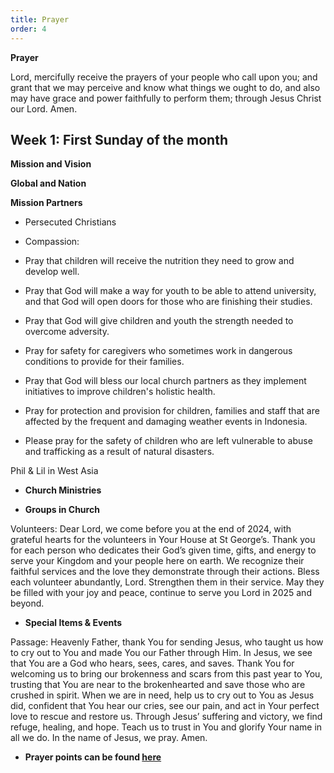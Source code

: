 ```yaml
---
title: Prayer
order: 4
---
```

**Prayer**

Lord, mercifully receive the prayers of your people who call upon you; and grant that we may perceive and know what things we ought to do, and also may have grace and power faithfully to perform them; through Jesus Christ our Lord. Amen.

## Week 1: First Sunday of the month

**Mission and Vision**

**Global and Nation**

**Mission Partners**

- Persecuted Christians  

- Compassion:  
- Pray that children will receive the nutrition they need to grow and develop well.
- Pray that God will make a way for youth to be able to attend university, and that God will open doors for those who are finishing their studies.
- Pray that God will give children and youth the strength needed to overcome adversity.
- Pray for safety for caregivers who sometimes work in dangerous conditions to provide for their families.
- Pray that God will bless our local church partners as they implement initiatives to improve children's holistic health.
- Pray for protection and provision for children, families and staff that are affected by the frequent and damaging weather events in Indonesia.
- Please pray for the safety of children who are left vulnerable to abuse and trafficking as a result of natural disasters.

Phil & Lil in West Asia  

- **Church Ministries**

- **Groups in Church**

Volunteers: Dear Lord, we come before you at the end of 2024, with grateful hearts for the volunteers in Your House at St George’s. Thank you for each person who dedicates their God’s given time, gifts, and energy to serve your Kingdom and your people here on earth. We recognize their faithful services and the love they demonstrate through their actions. Bless each volunteer abundantly, Lord. Strengthen them in their service. May they be filled with your joy and peace, continue to serve you Lord in 2025 and beyond.

- **Special Items & Events**

Passage: Heavenly Father, thank You for sending Jesus, who taught us how to cry out to You and made You our Father through Him. In Jesus, we see that You are a God who hears, sees, cares, and saves. Thank You for welcoming us to bring our brokenness and scars from this past year to You, trusting that You are near to the brokenhearted and save those who are crushed in spirit. When we are in need, help us to cry out to You as Jesus did, confident that You hear our cries, see our pain, and act in Your perfect love to rescue and restore us. Through Jesus’ suffering and victory, we find refuge, healing, and hope. Teach us to trust in You and glorify Your name in all we do. In the name of Jesus, we pray. Amen.

- **Prayer points can be found [here](https://stgeorgeshurstville.org.au/prayer)**



